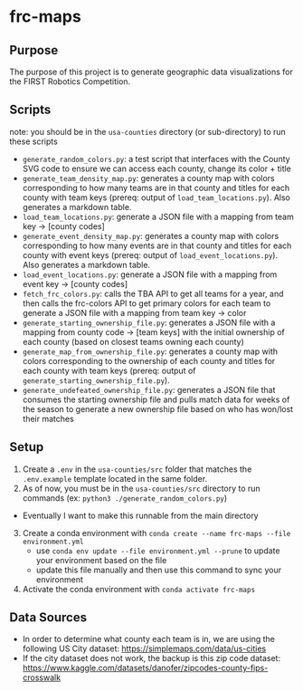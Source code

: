 # frc-maps
## Purpose
The purpose of this project is to generate geographic data visualizations for the FIRST Robotics Competition.

## Scripts
note: you should be in the `usa-counties` directory (or sub-directory) to run these scripts
- `generate_random_colors.py`: a test script that interfaces with the County SVG code to ensure we can access each county, change its color + title
- `generate_team_density_map.py`: generates a county map with colors corresponding to how many teams are in that county and titles for each county with team keys (prereq: output of `load_team_locations.py`). Also generates a markdown table.
- `load_team_locations.py`: generate a JSON file with a mapping from team key -> [county codes]
- `generate_event_density_map.py`: generates a county map with colors corresponding to how many events are in that county and titles for each county with event keys (prereq: output of `load_event_locations.py`). Also generates a markdown table.
- `load_event_locations.py`: generate a JSON file with a mapping from event key -> [county codes]
- `fetch_frc_colors.py`: calls the TBA API to get all teams for a year, and then calls the frc-colors API to get primary colors for each team to generate a JSON file with a mapping from team key -> color
- `generate_starting_ownership_file.py`: generates a JSON file with a mapping from county code -> [team keys] with the initial ownership of each county (based on closest teams owning each county)
- `generate_map_from_ownership_file.py`: generates a county map with colors corresponding to the ownership of each county and titles for each county with team keys (prereq: output of `generate_starting_ownership_file.py`).
- `generate_undefeated_ownership_file.py`: generates a JSON file that consumes the starting ownership file and pulls match data for weeks of the season to generate a new ownership file based on who has won/lost their matches

## Setup
1. Create a `.env` in the `usa-counties/src` folder that matches the `.env.example` template located in the same folder.
2. As of now, you must be in the `usa-counties/src` directory to run commands (ex: `python3 ./generate_random_colors.py`)
 - Eventually I want to make this runnable from the main directory
3. Create a conda environment with `conda create --name frc-maps --file environment.yml`
    - use `conda env update --file environment.yml --prune` to update your environment based on the file
    - update this file manually and then use this command to sync your environment
4. Activate the conda environment with `conda activate frc-maps`

## Data Sources
- In order to determine what county each team is in, we are using the following US City dataset: https://simplemaps.com/data/us-cities
- If the city dataset does not work, the backup is this zip code dataset: https://www.kaggle.com/datasets/danofer/zipcodes-county-fips-crosswalk